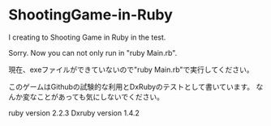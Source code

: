 # ShootingGame-in-Ruby
I creating to Shooting Game in Ruby in the test.

Sorry.
Now you can not only run in "ruby Main.rb".

現在、exeファイルができていないので"ruby Main.rb"で実行してください。


このゲームはGithubの試験的な利用とDxRubyのテストとして書いています。
なんか変なことがあっても気にしないでください。

ruby version 2.2.3
Dxruby version 1.4.2